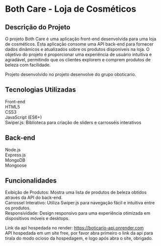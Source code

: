 # Both Care - Loja de Cosméticos
## Descrição do Projeto
 O projeto Both Care é uma aplicação front-end desenvolvida para uma loja de cosméticos. Esta aplicação consome uma API back-end para fornecer dados dinâmicos e atualizados sobre os produtos disponíveis na loja. O objetivo do projeto é proporcionar uma experiência de usuário intuitiva e agradável, permitindo que os clientes explorem e comprem produtos de beleza com facilidade. <br>

 Projeto desenvolvido no projeto desenvolve do grupo oboticario.

## Tecnologias Utilizadas
Front-end  <br>
HTML5 <br>
CSS3 <br>
JavaScript (ES6+) <br>
Swiper.js: Biblioteca para criação de sliders e carrosséis interativos <br>


## Back-end
Node.js <br>
Express.js <br>
MongoDB <br>
Mongoose <br>


## Funcionalidades
Exibição de Produtos: Mostra uma lista de produtos de beleza obtidos através da API do back-end. <br>
Carrossel Interativo: Utiliza Swiper.js para navegação fácil e intuitiva entre os produtos. <br>
Responsividade: Design responsivo para uma experiência otimizada em dispositivos móveis e desktops. <br>

Link da api hospedada no render: https://boticario-api.onrender.com <br>
API hospedada em um site free, por favor abra primeiro o link da api para tirala do modo ocioso da hospedagem, e logo após abra o site, obrigado.
